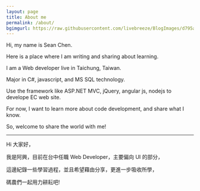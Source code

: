 ```yaml
---
layout: page
title: About me
permalink: /about/
bgimgurl: https://raw.githubusercontent.com/livebreeze/BlogImages/d795a35325249f42cdff8ea5434baa374b1756a6/Images2016/20160811_AboutMeBg.jpg
---
```


Hi, my name is Sean Chen.

Here is a place where I am writing and sharing about learning. 

I am a Web developer live in Taichung, Taiwan.

Major in C#, javascript, and MS SQL technology. 

Use the framework like ASP.NET MVC, jQuery, angular js, nodejs to develope EC web site. 

For now, I want to learn more about code development, and share what I know.

So, welcome to share the world with me!

---


Hi 大家好，

我是阿興，目前在台中任職 Web Developer，主要偏向 UI 的部分，

這邊紀錄一些學習過程，並且希望藉由分享，更進一步吸收所學，

碼農們一起用力耕耘吧!